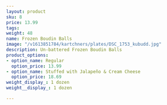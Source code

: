 ```yaml
---
layout: product
sku: 8
price: 13.99
tags: 
weight: 48
name: Frozen Boudin Balls
image: "/v1613851784/kartchners/plates/DSC_1753_kubudd.jpg"
description: Un-battered Frozen Boudin Balls
product_options:
- option_name: Regular
  option_price: 13.99
- option_name: Stuffed with Jalapeño & Cream Cheese
  option_price: 18.69
weight_display_: 1 dozen
weight__display_: 1 dozen

---
```

